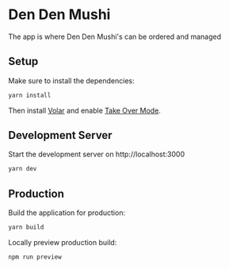 # Den Den Mushi

The app is where Den Den Mushi's can be ordered and managed

## Setup

Make sure to install the dependencies:

```bash
yarn install
```

Then install [Volar](https://marketplace.visualstudio.com/items?itemName=vue.volar) and enable [Take Over Mode](https://github.com/johnsoncodehk/volar/discussions/471).

## Development Server

Start the development server on http://localhost:3000

```bash
yarn dev
```

## Production

Build the application for production:

```bash
yarn build
```

Locally preview production build:

```bash
npm run preview
```

